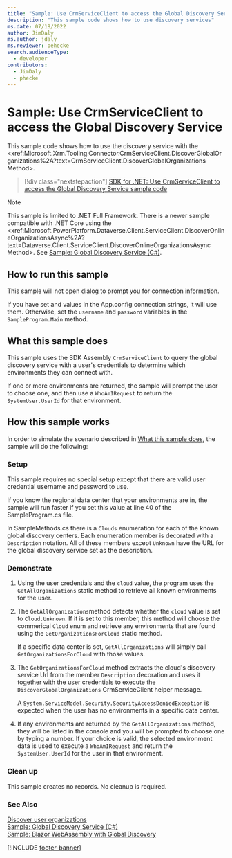 ```yaml
---
title: "Sample: Use CrmServiceClient to access the Global Discovery Service (Microsoft Dataverse) | Microsoft Docs" 
description: "This sample code shows how to use discovery services" 
ms.date: 07/18/2022
author: JimDaly
ms.author: jdaly
ms.reviewer: pehecke
search.audienceType:
  - developer
contributors:
  - JimDaly
  - phecke
---
```


# Sample: Use CrmServiceClient to access the Global Discovery Service

This sample code shows how to use the discovery service with the <xref:Microsoft.Xrm.Tooling.Connector.CrmServiceClient.DiscoverGlobalOrganizations%2A?text=CrmServiceClient.DiscoverGlobalOrganizations Method>.

> [!div class="nextstepaction"]
> [SDK for .NET: Use CrmServiceClient to access the Global Discovery Service sample code](https://github.com/microsoft/PowerApps-Samples/tree/master/dataverse/orgsvc/CSharp/DiscoveryService)

> [!NOTE]
> This sample is limited to .NET Full Framework.
> There is a newer sample compatible with .NET Core using the <xref:Microsoft.PowerPlatform.Dataverse.Client.ServiceClient.DiscoverOnlineOrganizationsAsync%2A?text=Dataverse.Client.ServiceClient.DiscoverOnlineOrganizationsAsync Method>. See [Sample: Global Discovery Service (C#)](sample-global-discovery-service-csharp.md).

## How to run this sample

This sample will not open dialog to prompt you for connection information.

If you have set and values in the App.config connection strings, it will use them. Otherwise, set the `username` and `password` variables in the `SampleProgram.Main` method.

## What this sample does

This sample uses the SDK Assembly `CrmServiceClient` to query the global discovery service with a user's credentials to determine which environments they can connect with.

If one or more environments are returned, the sample will prompt the user to choose one, and then use a `WhoAmIRequest` to return the `SystemUser.UserId` for that environment.

## How this sample works

In order to simulate the scenario described in [What this sample does](#what-this-sample-does), the sample will do the following:

### Setup

This sample requires no special setup except that there are valid user credential username and password to use.

If you know the regional data center that your environments are in, the sample will run faster if you set this value at line 40 of the SampleProgram.cs file.

In SampleMethods.cs there is a `Clouds` enumeration for each of the known global discovery centers. Each enumeration member is decorated with a `Description` notation. All of these members except `Unknown` have the URL for the global discovery service set as the description.

### Demonstrate

1. Using the user credentials and the `cloud` value, the program uses the `GetAllOrganizations` static method to retrieve all known environments for the user.
1. The `GetAllOrganizations`method detects whether the `cloud` value is set to `Cloud.Unknown`. If it is set to this member, this method will choose the commerical `Cloud` enum and retrieve any environments that are found using the `GetOrganizationsForCloud` static method.

   If a specific data center is set, `GetAllOrganizations` will simply call `GetOrganizationsForCloud` with those values.

1. The `GetOrganizationsForCloud` method extracts the cloud's discovery service Url from the member `Description` decoration and uses it together with the user credentials to execute the `DiscoverGlobalOrganizations` CrmServiceClient helper message.

   A `System.ServiceModel.Security.SecurityAccessDeniedException` is expected when the user has no environments in a specific data center.

1. If any environments are returned by the `GetAllOrganizations` method, they will be listed in the console and you will be prompted to choose one by typing a number. If your choice is valid, the selected environment data is used to execute a `WhoAmIRequest` and return the `SystemUser.UserId` for the user in that environment.

### Clean up

This sample creates no records. No cleanup is required.

### See Also

[Discover user organizations](discovery-service.md)<br />
[Sample: Global Discovery Service (C#)](sample-global-discovery-service-csharp.md)<br />
[Sample: Blazor WebAssembly with Global Discovery](sample-blazor-web-assembly-global-discovery.md)

[!INCLUDE [footer-banner](../../includes/footer-banner.md)]
